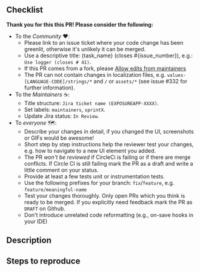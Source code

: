<!--
Thank you for supporting us with your Pull Request! 🙌 ❤️
Before submitting, please take the time to check the points below and provide some descriptive information.

Remove the checklist after fulfilling all the relevant points, and before creating the PR, thank you.
-->

## Checklist

__Thank you for this this PR! Please consider the following:__

* To the _Community_ :heart::
    * Please link to an issue ticket where your code change has been greenlit, otherwise it's unlikely it can be merged.
    * Use a descriptive title: {task_name} (closes #{issue_number}), e.g.: `Use logger (closes # 41)`.
    * If this PR comes from a fork, please [Allow edits from maintainers](https://help.github.com/en/github/collaborating-with-issues-and-pull-requests/allowing-changes-to-a-pull-request-branch-created-from-a-fork)
    * The PR can not contain changes in localization files, e.g. `values-[LANGUAGE-CODE]/strings/*` and `/` or `assets/*` (see issue #332 for further information).
* To the _Maintainers_ :coffee::
    * Title structure: `Jira ticket name (EXPOSUREAPP-XXXX)`.
    * Set labels: `maintainers`, `sprintX`.
    * Update Jira status: `In Review`.
* To _everyone_ :world_map::  
   * Describe your changes in detail, if you changed the UI, screenshots or GIFs would be awesome! 
   * Short step by step instructions help the reviewer test your changes, e.g. how to navigate to a new UI element you added.
   * The PR _won't be reviewed_ if CircleCi is failing or if there are merge conflicts. If Circle CI is still failing mark the PR as a draft and write a little comment on your status.
   * Provide at least a few tests unit or instrumentation tests.
   * Use the following prefixes for your branch: `fix`/`feature`, e.g. `feature/meaningful-name`
   * Test your changes thoroughly. Only open PRs which you think is ready to be merged. If you explicitly need feedback mark the PR as `DRAFT` on Github.
   * Don't introduce unrelated code reformatting (e.g., on-save hooks in your IDE)

## Description

<!-- 
Please be brief in describing which issue is solved by your PR or which enhancement it brings. Link related issues!
-->

## Steps to reproduce
<!--
How can your changes be tested?
1. First step
2. Second step
 -->
